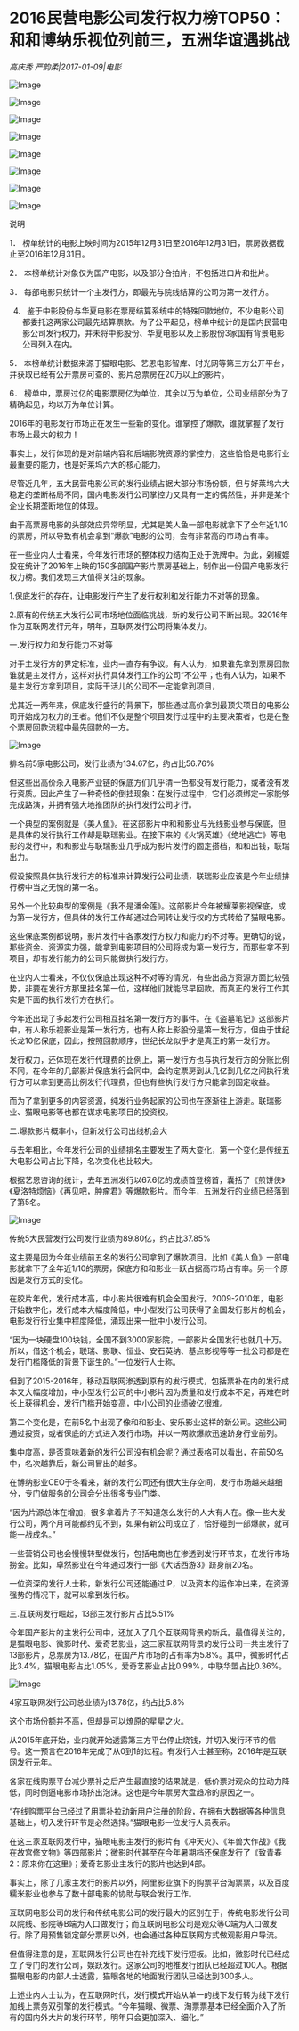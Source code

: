 # 2016民营电影公司发行权力榜TOP50：和和博纳乐视位列前三，五洲华谊遇挑战

*高庆秀  严韵柔|2017-01-09|电影*

![Image](http://si1.go2yd.com/get-image/0K83fwVTpPU)

![Image](http://si1.go2yd.com/get-image/0K83gACV2kC)

![Image](http://si1.go2yd.com/get-image/0K83gBd4h8q)

![Image](http://si1.go2yd.com/get-image/0K83fxgvXCS)

![Image](http://si1.go2yd.com/get-image/0K83fzF8nlA)

![Image](http://si1.go2yd.com/get-image/0K83g5xY7SS)

![Image](http://si1.go2yd.com/get-image/0K83g7P2STg)

![Image](http://si1.go2yd.com/get-image/0K83g8zCJfM)

说明

1． 榜单统计的电影上映时间为2015年12月31日至2016年12月31日，票房数据截止至2016年12月31日。

2． 本榜单统计对象仅为国产电影，以及部分合拍片，不包括进口片和批片。

3． 每部电影只统计一个主发行方，即最先与院线结算的公司为第一发行方。

4.   鉴于中影股份与华夏电影在票房结算系统中的特殊回款地位，不少电影公司都委托这两家公司最先结算票款。为了公平起见，榜单中统计的是国内民营电影公司发行权力，并未将中影股份、华夏电影以及上影股份3家国有背景电影公司列入在内。

5． 本榜单统计数据来源于猫眼电影、艺恩电影智库、时光网等第三方公开平台，并获取已经有公开票房可查的、影片总票房在20万以上的影片。

6． 榜单中，票房过亿的电影票房亿为单位，其余以万为单位，公司业绩部分为了精确起见，均以万为单位计算。

2016年的电影发行市场正在发生一些新的变化。谁掌控了爆款，谁就掌握了发行市场上最大的权力！

事实上，发行体现的是对前端内容和后端影院资源的掌控力，这些恰恰是电影行业最重要的能力，也是好莱坞六大的核心能力。

尽管近几年，五大民营电影公司的发行业绩占据大部分市场份额，但与好莱坞六大稳定的垄断格局不同，国内电影发行公司掌控力又具有一定的偶然性，并非是某个企业长期垄断地位的体现。

由于高票房电影的头部效应异常明显，尤其是美人鱼一部电影就拿下了全年近1/10的票房，所以导致有机会拿到“爆款”电影的公司，会有非常高的市场占有率。

在一些业内人士看来，今年发行市场的整体权力结构正处于洗牌中。为此，剁椒娱投在统计了2016年上映的150多部国产影片票房基础上，制作出一份国产电影发行权力榜。我们发现三大值得关注的现象。

1.保底发行的存在，让电影发行产生了发行权利和发行能力不对等的现象。

2.原有的传统五大发行公司市场地位面临挑战，新的发行公司不断出现。32016年作为互联网发行元年，明年，互联网发行公司将集体发力。

一.发行权力和发行能力不对等

对于主发行方的界定标准，业内一直存有争议。有人认为，如果谁先拿到票房回款谁就是主发行方，这样对执行具体发行工作的公司“不公平；也有人认为，如果不是主发行方拿到项目，实际干活儿的公司不一定能拿到项目，

尤其近一两年来，保底发行盛行的背景下，那些通过高价拿到最顶尖项目的电影公司开始成为权力的王者。他们不仅是整个项目发行过程中的主要决策者，也是在整个票房回款流程中最先回款的一方。

![Image](http://si1.go2yd.com/get-image/0K83fzunXF2)

排名前5家电影公司，发行业绩为134.67亿，约占比56.76%

但这些出高价杀入电影产业链的保底方们几乎清一色都没有发行能力，或者没有发行资质。因此产生了一种奇怪的倒挂现象：在发行过程中，它们必须绑定一家能够完成路演，并拥有强大地推团队的执行发行公司才行。

一个典型的案例就是《美人鱼》。在这部影片中和和影业与光线影业参与保底，但是具体的发行执行工作却是联瑞影业。在接下来的《火锅英雄》《绝地逃亡》等电影的发行中，和和影业与联瑞影业几乎成为影片发行的固定搭档，和和出钱，联瑞出力。

假设按照具体执行发行方的标准来计算发行公司业绩，联瑞影业应该是今年业绩排行榜中当之无愧的第一名。

另外一个比较典型的案例是《我不是潘金莲》。这部影片今年被耀莱影视保底，成为第一发行方，但具体的发行工作却通过合同转让发行权的方式转给了猫眼电影。

这些保底案例都说明，影片发行中各家发行方权力和能力的不对等。更确切的说，那些资金、资源实力强，能拿到电影项目的公司将成为第一发行方，而那些拿不到项目，却有发行能力的公司只能做执行发行方。

在业内人士看来，不仅仅保底出现这种不对等的情况，有些出品方资源方面比较强势，非要在发行方那里挂名第一位，这样他们就能尽早回款。而真正的发行工作其实是下面的执行发行方在执行。

今年还出现了多起发行公司相互挂名第一发行方的事件。在《盗墓笔记》这部影片中，有人称乐视影业是第一发行方，也有人称上影股份是第一发行方，但由于世纪长龙10亿保底，因此，按照回款顺序，世纪长龙似乎才是真正的第一发行方。

发行权力，还体现在发行代理费的比例上，第一发行方也与执行发行方的分账比例不同，在今年的几部影片保底发行合同中，会约定票房到从几亿到几亿之间执行发行方可以拿到更高比例发行代理费，但也有些执行发行方只能拿到固定收益。

而为了拿到更多的内容资源，纯发行业务起家的公司也在逐渐往上游走。联瑞影业、猫眼电影等也都在谋求电影项目的投资权。

二.爆款影片概率小，但新发行公司出线机会大

与去年相比，今年发行公司的业绩排名主要发生了两大变化，第一个变化是传统五大电影公司占比下降，名次变化也比较大。

根据艺恩咨询的统计，去年五洲发行以67.6亿的成绩首登榜首，囊括了《煎饼侠》《夏洛特烦恼》《再见吧，肿瘤君》等爆款影片。而今年，五洲发行的业绩已经落到了第5名。

![Image](http://si1.go2yd.com/get-image/0K83g1ISSg4)

传统5大民营发行公司发行业绩为89.80亿，约占比37.85%

这主要是因为今年业绩前五名的发行公司拿到了爆款项目。比如《美人鱼》一部电影就拿下了全年近1/10的票房，保底方和和影业一跃占据高市场占有率。另一个原因是发行方式的变化。

在胶片年代，发行成本高，中小影片很难有机会全国发行。2009-2010年，电影开始数字化，发行成本大幅度降低，中小型发行公司获得了全国发行影片的机会，电影发行行业集中程度降低，涌现出来一批中小发行公司。

“因为一块硬盘100块钱，全国不到3000家影院，一部影片全国发行也就几十万。所以，借这个机会，联瑞、影联、恒业、安石英纳、基点影视等等一批公司都是在发行门槛降低的背景下诞生的。”一位发行人士称。

但到了2015-2016年，移动互联网渗透到原有的发行模式，包括票补在内的发行成本又大幅度增加，中小型发行公司的中小影片因为质量和发行成本不足，再难在时长上获得机会，发行门槛开始变高，中小公司的业绩破亿很难。

第二个变化是，在前5名中出现了像和和影业、安乐影业这样的新公司。这些公司通过投资，或者保底的方式进入发行市场，并以一两款爆款迅速跻身行业前列。

集中度高，是否意味着新的发行公司没有机会呢？通过表格可以看出，在前50名中，名次越靠后，新公司冒出的越多。

在博纳影业CEO于冬看来，新的发行公司还有很大生存空间，发行市场越来越细分，专门做服务的公司会分出很多专业门类。

“因为片源总体在增加，很多拿着片子不知道怎么发行的人大有人在。像一些大发行公司，两个月可能都约见不到，如果有新公司成立了，恰好碰到一部爆款，就可能一战成名。”

一些营销公司也会慢慢转型做发行，包括电商也在渗透到发行环节来，在发行市场捞金。比如，卓然影业在今年通过发行一部《大话西游3》跻身前20名。

一位资深的发行人士称，新发行公司还能通过IP，以及资本的运作冲出来，在资源强势的情况下，就可以拿到发行权。

三.互联网发行崛起，13部主发行影片占比5.51%

今年国产影片的主发行公司中，还加入了几个互联网背景的新兵。最值得关注的，是猫眼电影、微影时代、爱奇艺影业，这三家互联网背景的发行公司一共主发行了13部影片，总票房为13.78亿，在国产片市场的占有率为5.8%。其中，微影时代占比3.4%，猫眼电影占比1.05%，爱奇艺影业占比0.99%，中联华盟占比0.36%。

![Image](http://si1.go2yd.com/get-image/0K83g2fSS5g)

4家互联网发行公司总业绩为13.78亿，约占比5.8%

这个市场份额并不高，但却是可以燎原的星星之火。

从2015年底开始，业内就开始透露第三方平台停止烧钱，并切入发行环节的信号。这一预言在2016年完成了从0到1的过程。有发行人士甚至称，2016年是互联网发行元年。

各家在线购票平台减少票补之后产生最直接的结果就是，低价票对观众的拉动力降低，同时倒逼电影市场挤出泡沫。这也是今年票房大盘趋冷的原因之一。

“在线购票平台已经过了用票补拉动新用户注册的阶段，在拥有大数据等各种信息基础上，切入发行环节是必然选择。”猫眼电影一位发行人员表示。

在这三家互联网发行中，猫眼电影主发行的影片有《冲天火》、《年兽大作战》《我在故宫修文物》等四部影片；微影时代甚至在今年暑期档还保底发行了《致青春2：原来你在这里》；爱奇艺影业主发行的影片也达到4部。

事实上，除了几家主发行的影片以外，阿里影业旗下的购票平台淘票票，以及百度糯米影业也参与了数十部电影的协助与联合发行工作。

互联网电影公司的发行和传统电影公司的发行最大的区别在于，传统电影发行公司以院线、影院等B端为入口做发行；而互联网电影公司是观众等C端为入口做发行。除了用预售锁定部分票房以外，也会通过各种互联网方式做观影用户导流。

但值得注意的是，互联网发行公司也在补充线下发行短板。比如，微影时代已经成立了专门的发行公司，娱跃发行。这家公司的地推发行团队已经超过100人。根据猫眼电影的内部人士透露，猫眼各地的地面发行团队已经达到300多人。

上述业内人士认为，在互联网时代，发行模式开始从单一的线下发行转为线下发行加线上票务双引擎的发行模式。“今年猫眼、微票、淘票票基本已经全面介入了所有的国内外大片的发行环节，明年只会更加深入、细化。”


